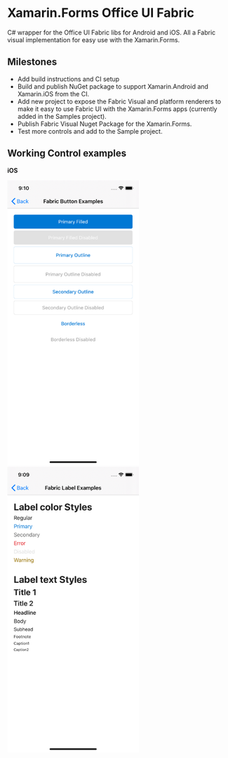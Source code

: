 # Xamarin.Forms Office UI Fabric

C# wrapper for the Office UI Fabric libs for Android and iOS. All a Fabric visual implementation for easy use with the Xamarin.Forms.

## Milestones
- Add build instructions and CI setup
- Build and publish NuGet package to support Xamarin.Android and Xamarin.iOS from the CI.
- Add new project to expose the Fabric Visual and platform renderers to make it easy to use Fabric UI with the Xamarin.Forms apps (currently added in the Samples project).
- Publish Fabric Visual Nuget Package for the Xamarin.Forms.
- Test more controls and add to the Sample project.

## Working Control examples
**iOS**

<img src="./Docs/Screenshots/ButtonSample-iOS.png" width="300">
<img src="./Docs/Screenshots/LabelSample-iOS.png" width="300">
